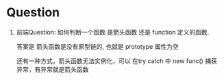 # Question

1. 前端Question: 如何判断一个函数 是箭头函数 还是 function 定义的函数.

   答案是 箭头函数是没有原型链的, 也就是 prototype 属性为空

   还有一种方式，箭头函数无法实例化，可以 在try catch 中 new func\(\) 捕获异常，有异常就是箭头函数

